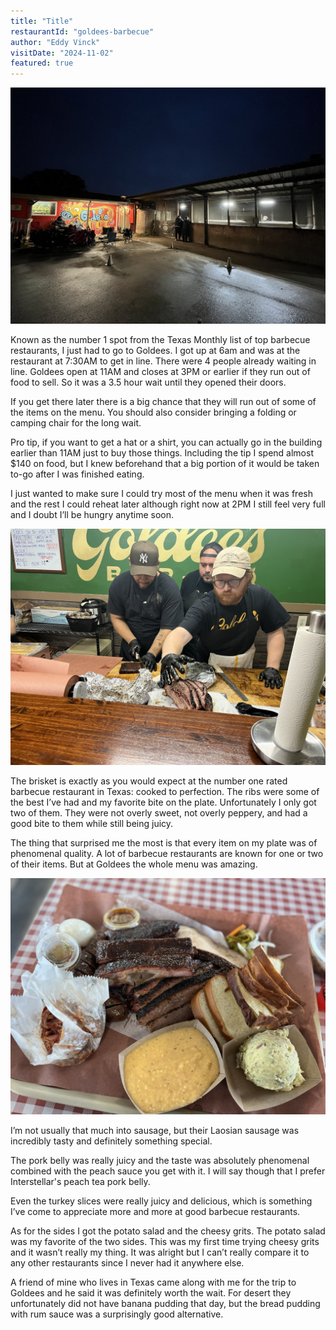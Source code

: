 ```yaml
---
title: "Title"
restaurantId: "goldees-barbecue"
author: "Eddy Vinck"
visitDate: "2024-11-02"
featured: true
---
```


![Goldees in the dark, early in the morning](../restaurants/img/goldees.jpeg)

Known as the number 1 spot from the Texas Monthly list of top barbecue restaurants, I just had to go to Goldees. I got up at 6am and was at the restaurant at 7:30AM to get in line. There were 4 people already waiting in line. Goldees open at 11AM and closes at 3PM or earlier if they run out of food to sell. So it was a 3.5 hour wait until they opened their doors.

If you get there later there is a big chance that they will run out of some of the items on the menu. You should also consider bringing a folding or camping chair for the long wait.

Pro tip, if you want to get a hat or a shirt, you can actually go in the building earlier than 11AM just to buy those things. Including the tip I spend almost $140 on food, but I knew beforehand that a big portion of it would be taken to-go after I was finished eating.

I just wanted to make sure I could try most of the menu when it was fresh and the rest I could reheat later although right now at 2PM I still feel very full and I doubt I’ll be hungry anytime soon.

![Goldees cutting board](../restaurants/img/goldees-cutting-board.jpeg)

The brisket is exactly as you would expect at the number one rated barbecue restaurant in Texas: cooked to perfection.
The ribs were some of the best I’ve had and my favorite bite on the plate. Unfortunately I only got two of them. They were not overly sweet, not overly peppery, and had a good bite to them while still being juicy.

The thing that surprised me the most is that every item on my plate was of phenomenal quality. A lot of barbecue restaurants are known for one or two of their items. But at Goldees the whole menu was amazing.

![Goldees cutting board](../restaurants/img/goldees-tray.jpeg)

I’m not usually that much into sausage, but their Laosian sausage was incredibly tasty and definitely something special.

The pork belly was really juicy and the taste was absolutely phenomenal combined with the peach sauce you get with it. I will say though that I prefer Interstellar's peach tea pork belly.

Even the turkey slices were really juicy and delicious, which is something I’ve come to appreciate more and more at good barbecue restaurants.

As for the sides I got the potato salad and the cheesy grits. The potato salad was my favorite of the two sides. This was my first time trying cheesy grits and it wasn’t really my thing. It was alright but I can’t really compare it to any other restaurants since I never had it anywhere else.

A friend of mine who lives in Texas came along with me for the trip to Goldees and he said it was definitely worth the wait.
For desert they unfortunately did not have banana pudding that day, but the bread pudding with rum sauce was a surprisingly good alternative.

